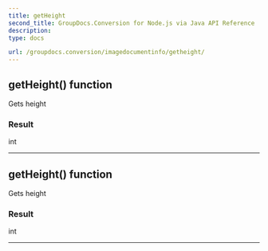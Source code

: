 ```yaml
---
title: getHeight
second_title: GroupDocs.Conversion for Node.js via Java API Reference
description: 
type: docs

url: /groupdocs.conversion/imagedocumentinfo/getheight/
---
```


## getHeight()  function
Gets height

### Result
int


---


## getHeight()  function
Gets height

### Result
int


---


